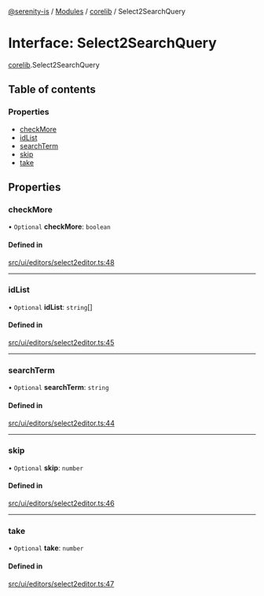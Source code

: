 [@serenity-is](../README.md) / [Modules](../modules.md) / [corelib](../modules/corelib.md) / Select2SearchQuery

# Interface: Select2SearchQuery

[corelib](../modules/corelib.md).Select2SearchQuery

## Table of contents

### Properties

- [checkMore](corelib.Select2SearchQuery.md#checkmore)
- [idList](corelib.Select2SearchQuery.md#idlist)
- [searchTerm](corelib.Select2SearchQuery.md#searchterm)
- [skip](corelib.Select2SearchQuery.md#skip)
- [take](corelib.Select2SearchQuery.md#take)

## Properties

### checkMore

• `Optional` **checkMore**: `boolean`

#### Defined in

[src/ui/editors/select2editor.ts:48](https://github.com/serenity-is/serenity/blob/master/packages/corelib/src/ui/editors/select2editor.ts#line&#x3D;48)

___

### idList

• `Optional` **idList**: `string`[]

#### Defined in

[src/ui/editors/select2editor.ts:45](https://github.com/serenity-is/serenity/blob/master/packages/corelib/src/ui/editors/select2editor.ts#line&#x3D;45)

___

### searchTerm

• `Optional` **searchTerm**: `string`

#### Defined in

[src/ui/editors/select2editor.ts:44](https://github.com/serenity-is/serenity/blob/master/packages/corelib/src/ui/editors/select2editor.ts#line&#x3D;44)

___

### skip

• `Optional` **skip**: `number`

#### Defined in

[src/ui/editors/select2editor.ts:46](https://github.com/serenity-is/serenity/blob/master/packages/corelib/src/ui/editors/select2editor.ts#line&#x3D;46)

___

### take

• `Optional` **take**: `number`

#### Defined in

[src/ui/editors/select2editor.ts:47](https://github.com/serenity-is/serenity/blob/master/packages/corelib/src/ui/editors/select2editor.ts#line&#x3D;47)
